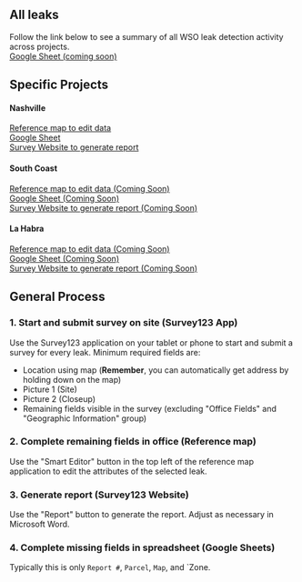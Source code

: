 ## All leaks
Follow the link below to see a summary of all WSO leak detection activity across projects.  
<a href="#" target="_blank">Google Sheet (coming soon)</a>  

## Specific Projects

#### Nashville  
<a href="http://tinyurl.com/y3c48je5" target="_blank">Reference map to edit data</a>  
<a href="https://docs.google.com/spreadsheets/d/1GJfLISIXONNsZET6rdRgDQ4-sV_A5Qd-Tz99gJCnJkM/edit?usp=sharing" target="_blank">Google Sheet</a>  
<a href="http://tinyurl.com/yyvowrgu" target="_blank">Survey Website to generate report</a>  

#### South Coast
<a href="#" target="_blank">Reference map to edit data (Coming Soon)</a>  
<a href="#" target="_blank">Google Sheet (Coming Soon)</a>  
<a href="#" target="_blank">Survey Website to generate report (Coming Soon)</a>  

#### La Habra
<a href="#" target="_blank">Reference map to edit data (Coming Soon)</a>  
<a href="#" target="_blank">Google Sheet (Coming Soon)</a>  
<a href="#" target="_blank">Survey Website to generate report (Coming Soon)</a>  

## General Process
### 1. Start and submit survey on site (Survey123 App)
Use the Survey123 application on your tablet or phone to start and submit a survey for every leak. Minimum required fields are:

- Location using map (**Remember**, you can automatically get address by holding down on the map)  
- Picture 1 (Site)
- Picture 2 (Closeup)
- Remaining fields visible in the survey (excluding "Office Fields" and "Geographic Information" group)  

### 2. Complete remaining fields in office (Reference map)  
Use the "Smart Editor" button in the top left of the reference map application to edit the attributes of the selected leak. 

### 3. Generate report (Survey123 Website)  
Use the "Report" button to generate the report. Adjust as necessary in Microsoft Word.  

### 4. Complete missing fields in spreadsheet (Google Sheets)  
Typically this is only `Report #`, `Parcel`, `Map`, and `Zone.   
